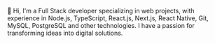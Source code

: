 👋 Hi, I'm a Full Stack developer specializing in web projects, with experience in Node.js, TypeScript, React.js, Next.js, React Native, Git, MySQL, PostgreSQL and other technologies. 
I have a passion for transforming ideas into digital solutions.
